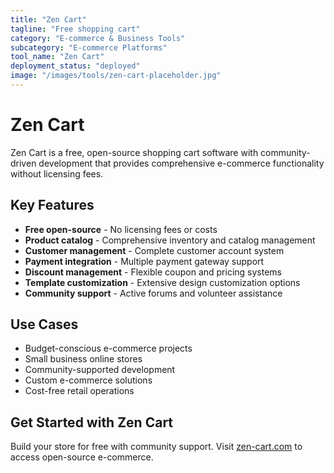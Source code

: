 ```yaml
---
title: "Zen Cart"
tagline: "Free shopping cart"
category: "E-commerce & Business Tools"
subcategory: "E-commerce Platforms"
tool_name: "Zen Cart"
deployment_status: "deployed"
image: "/images/tools/zen-cart-placeholder.jpg"
---
```


# Zen Cart

Zen Cart is a free, open-source shopping cart software with community-driven development that provides comprehensive e-commerce functionality without licensing fees.

## Key Features

- **Free open-source** - No licensing fees or costs
- **Product catalog** - Comprehensive inventory and catalog management
- **Customer management** - Complete customer account system
- **Payment integration** - Multiple payment gateway support
- **Discount management** - Flexible coupon and pricing systems
- **Template customization** - Extensive design customization options
- **Community support** - Active forums and volunteer assistance

## Use Cases

- Budget-conscious e-commerce projects
- Small business online stores
- Community-supported development
- Custom e-commerce solutions
- Cost-free retail operations

## Get Started with Zen Cart

Build your store for free with community support. Visit [zen-cart.com](https://www.zen-cart.com) to access open-source e-commerce.